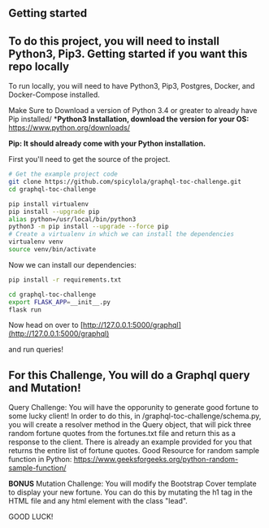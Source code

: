 Getting started
---------------
To do this project, you will need to install Python3, Pip3.
Getting started if you want this repo locally
---------------
To run locally, you will need to have Python3, Pip3, Postgres, Docker, and Docker-Compose installed.

Make Sure to Download a version of Python 3.4 or greater to already have Pip installed/
***Python3 Installation, download the version for your OS:** https://www.python.org/downloads/

**Pip: It should already come with your Python installation.** 


First you'll need to get the source of the project.

```bash
# Get the example project code
git clone https://github.com/spicylola/graphql-toc-challenge.git
cd graphql-toc-challenge
```

```bash
pip install virtualenv
pip install --upgrade pip
alias python=/usr/local/bin/python3
python3 -m pip install --upgrade --force pip
# Create a virtualenv in which we can install the dependencies
virtualenv venv
source venv/bin/activate
```

Now we can install our dependencies:

```bash
pip install -r requirements.txt
```

```bash
cd graphql-toc-challenge
export FLASK_APP=__init__.py
flask run
```


Now head on over to
[http://127.0.0.1:5000/graphql](http://127.0.0.1:5000/graphql)

and run queries!

For this Challenge, You will do a Graphql query and Mutation!
------------------
Query Challenge:
You will have the opporunity to generate good fortune to some lucky client! In order to do this, in /graphql-toc-challenge/schema.py, you will create a resolver method in the Query object, that will pick three random fortune quotes from the fortunes.txt file and return this as a response to the client.  There is already an example provided for you that returns the entire list of fortune quotes. 
Good Resource for random sample function in Python:
https://www.geeksforgeeks.org/python-random-sample-function/

**BONUS** Mutation Challenge:
You will modify the Bootstrap Cover template to display your new fortune. You can do this by mutating the h1 tag in the HTML file and any html element with the class "lead". 

GOOD LUCK!



